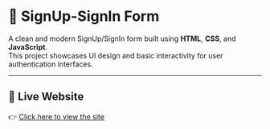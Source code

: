 # 🔐 SignUp-SignIn Form

A clean and modern SignUp/SignIn form built using **HTML**, **CSS**, and **JavaScript**.  
This project showcases UI design and basic interactivity for user authentication interfaces.

---

## 🔗 Live Website

👉 [Click here to view the site](https://golden-stroopwafel-4c4d72.netlify.app/)
